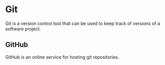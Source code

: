 # Git 

Git is a version control tool that can be used to keep track of versions of a software project.







## GitHub



GitHub is an online service for hosting git repositories.